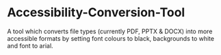 # Accessibility-Conversion-Tool
A tool which converts file types (currently PDF, PPTX &amp; DOCX) into more accessible formats by setting font colours to black, backgrounds to white and font to arial.
